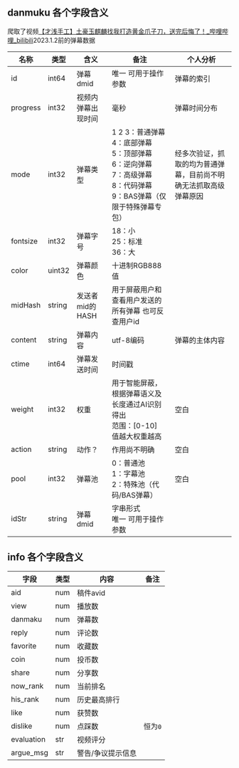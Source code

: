 ## danmuku 各个字段含义

爬取了视频[【才浅手工】土豪玉麒麟找我打造黄金爪子刀，送完后悔了！_哔哩哔哩_bilibili](https://www.bilibili.com/video/BV1Je4y1V7uA/?spm_id_from=333.337.search-card.all.click)2023.1.2前的弹幕数据

| 名称     | 类型   | 含义               | 备注                                                         | 个人分析                                                     |
| -------- | ------ | ------------------ | ------------------------------------------------------------ | ------------------------------------------------------------ |
| id       | int64  | 弹幕dmid           | 唯一  可用于操作参数                                         | 弹幕的索引                                                   |
| progress | int32  | 视频内弹幕出现时间 | 毫秒                                                         | 弹幕时间分布                                                 |
| mode     | int32  | 弹幕类型           | 1 2 3：普通弹幕<br />4：底部弹幕<br />5：顶部弹幕<br />6：逆向弹幕<br />7：高级弹幕<br />8：代码弹幕<br />9：BAS弹幕（仅限于特殊弹幕专包） | 经多次验证，抓取的均为普通弹幕，目前尚不明确无法抓取高级弹幕原因 |
| fontsize | int32  | 弹幕字号           | 18：小<br />25：标准<br />36：大                             |                                                              |
| color    | uint32 | 弹幕颜色           | 十进制RGB888值                                               |                                                              |
| midHash  | string | 发送者mid的HASH    | 用于屏蔽用户和查看用户发送的所有弹幕   也可反查用户id        |                                                              |
| content  | string | 弹幕内容           | utf-8编码                                                    | 弹幕的主体内容                                               |
| ctime    | int64  | 弹幕发送时间       | 时间戳                                                       |                                                              |
| weight   | int32  | 权重               | 用于智能屏蔽，根据弹幕语义及长度通过AI识别得出<br />范围：[0-10]<br />值越大权重越高 | 空白                                                         |
| action   | string | 动作？             | 作用尚不明确                                                 | 空白                                                         |
| pool     | int32  | 弹幕池             | 0：普通池<br />1：字幕池<br />2：特殊池（代码/BAS弹幕）      | 空白                                                         |
| idStr    | string | 弹幕dmid           | 字串形式<br />唯一  可用于操作参数                           |                                                              |



## info 各个字段含义

| 字段         | 类型  | 内容        | 备注    |
|------------|-----|-----------|-------|
| aid        | num | 稿件avid    |       |
| view       | num | 播放数       |       |
| danmaku    | num | 弹幕数       |       |
| reply      | num | 评论数       |       |
| favorite   | num | 收藏数       |       |
| coin       | num | 投币数       |       |
| share      | num | 分享数       |       |
| now_rank   | num | 当前排名      |       |
| his_rank   | num | 历史最高排行    |       |
| like       | num | 获赞数       |       |
| dislike    | num | 点踩数       | 恒为`0` |
| evaluation | str | 视频评分      |       |
| argue_msg  | str | 警告/争议提示信息 |       |